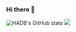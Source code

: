 ### Hi there 👋

<!--
**HADB/HADB** is a ✨ _special_ ✨ repository because its `README.md` (this file) appears on your GitHub profile.

Here are some ideas to get you started:

- 🔭 I’m currently working on ...
- 🌱 I’m currently learning ...
- 👯 I’m looking to collaborate on ...
- 🤔 I’m looking for help with ...
- 💬 Ask me about ...
- 📫 How to reach me: ...
- 😄 Pronouns: ...
- ⚡ Fun fact: ...
-->

![HADB's GitHub stats](https://github-readme-stats.vercel.app/api?username=HADB&count_private=true&theme=vue-dark)
![](https://github-profile-trophy.vercel.app/?username=HADB&theme=onedark&column=7&margin-w=10)
